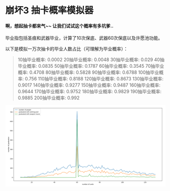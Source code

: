 # 崩坏3 抽卡概率模拟器
#### 啊，想起抽卡都来气~~ 让我们试试这个概率有多坑爹..

毕业指包括圣痕和武器毕业，计算了10次保底、武器60次保底以及许愿池功能。

以下是模拟一万次抽卡的毕业人数占比（可理解为毕业概率）：

> 10抽毕业概率: 0.0002
> 20抽毕业概率: 0.0048
> 30抽毕业概率: 0.029
> 40抽毕业概率: 0.0835
> 50抽毕业概率: 0.1787
> 60抽毕业概率: 0.3545
> 70抽毕业概率: 0.4708
> 80抽毕业概率: 0.5828
> 90抽毕业概率: 0.6788
> 100抽毕业概率: 0.756
> 110抽毕业概率: 0.8188
> 120抽毕业概率: 0.8673
> 130抽毕业概率: 0.9017
> 140抽毕业概率: 0.9277
> 150抽毕业概率: 0.9487
> 160抽毕业概率: 0.9644
> 170抽毕业概率: 0.9752
> 180抽毕业概率: 0.9829
> 190抽毕业概率: 0.9885
> 200抽毕业概率: 0.992


![](sosad.png)
